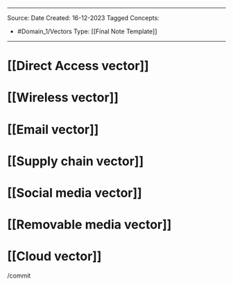 - - -
Source:
Date Created:  16-12-2023
Tagged Concepts:
- #Domain_1/Vectors 
Type: [[Final Note Template]]
- - - 
# [[Direct Access vector]]
# [[Wireless vector]]
# [[Email vector]]
# [[Supply chain vector]]
# [[Social media vector]]
# [[Removable media vector]]
# [[Cloud vector]]


/commit